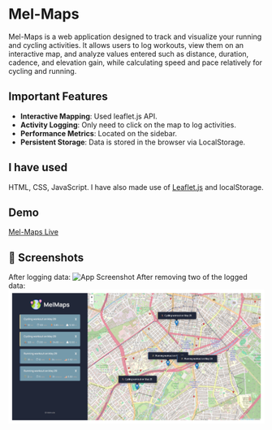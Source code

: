 # Mel-Maps

Mel-Maps is a web application designed to track and visualize your running and cycling activities. It allows users to log workouts, view them on an interactive map, and analyze values entered such as distance, duration, cadence, and elevation gain, while calculating speed and pace relatively for cycling and running.

## Important Features

-  **Interactive Mapping**: Used leaflet.js API.
-  **Activity Logging**: Only need to click on the map to log activities.
-  **Performance Metrics**: Located on the sidebar.
-  **Persistent Storage**: Data is stored in the browser via LocalStorage.

## I have used
HTML, CSS, JavaScript. I have also made use of [Leaflet.js](https://leafletjs.com/) and localStorage.

## Demo

 [Mel-Maps Live](https://melisa-t.github.io/Mel-Maps/)

## 📸 Screenshots
After logging data:
![App Screenshot](img/ss1.png)
After removing two of the logged data: 
![App Screenshot](img/ss2.png)
